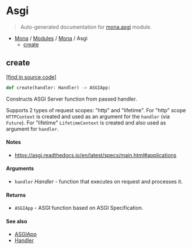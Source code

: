 # Asgi

> Auto-generated documentation for [mona.asgi](https://github.com/katunilya/mona/blob/main/mona/asgi.py) module.

- [Mona](../README.md#mona) / [Modules](../MODULES.md#mona-modules) / [Mona](index.md#mona) / Asgi
    - [create](#create)

## create

[[find in source code]](https://github.com/katunilya/mona/blob/main/mona/asgi.py#L16)

```python
def create(handler: Handler) -> ASGIApp:
```

Constructs ASGI Server function from passed handler.

Supports 2 types of request scopes: "http" and "lifetime". For "http" scope
`HTTPContext` is created and used as an argument for the `handler` (via `Future`).
For "lifetime" `LifetimeContext` is created and also used as argument for `handler`.

#### Notes

* https://asgi.readthedocs.io/en/latest/specs/main.html#applications

#### Arguments

- `handler` *Handler* - function that executes on request and processes it.

#### Returns

- `ASGIApp` - ASGI function based on ASGI Specification.

#### See also

- [ASGIApp](core.md#asgiapp)
- [Handler](handlers/core.md#handler)
